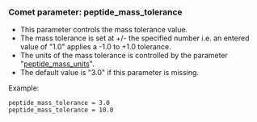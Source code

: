 ### Comet parameter: peptide_mass_tolerance

- This parameter controls the mass tolerance value.
- The mass tolerance is set at +/- the specified number i.e. an entered value of "1.0" applies a -1.0 to +1.0 tolerance.
- The units of the mass tolerance is controlled by the parameter "[peptide_mass_units](peptide_mass_units.html)".
- The default value is "3.0" if this parameter is missing.

Example:
```
peptide_mass_tolerance = 3.0
peptide_mass_tolerance = 10.0
```
